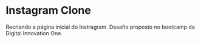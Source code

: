 # Instagram Clone

Recriando a página inicial do Instragram. Desafio proposto no bootcamp da Digital Innovation One.